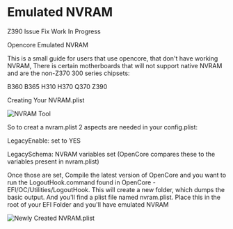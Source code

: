 # Emulated NVRAM
 Z390 Issue Fix Work In Progress

Opencore Emulated NVRAM


This is a small guide for users that use opencore, that don't have working NVRAM, There is certain motherboards that will not support native NVRAM and are the non-Z370 300 series chipsets:

B360
B365
H310
H370
Q370
Z390

Creating Your NVRAM.plist

![NVRAM Tool](https://i.imgur.com/lAegCiD.png)

So to creat a nvram.plist 2 aspects are needed in your config.plist:

LegacyEnable: set to YES

LegacySchema: NVRAM variables set
(OpenCore compares these to the variables present in nvram.plist)

Once those are set, Compile the latest version of OpenCore and you want to run the LogoutHook.command found in OpenCore - EFI/OC/Utilities/LogoutHook. This will create a new folder, which dumps the basic output. And  you'll find a plist file named nvram.plist. Place this in the root of your EFI Folder and you'll have emulated NVRAM

![Newly Created NVRAM.plist](https://i.imgur.com/grwl4TX.png)
